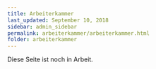```yaml
---
title: Arbeiterkammer
last_updated: September 10, 2018
sidebar: admin_sidebar
permalink: arbeiterkammer/arbeiterkammer.html
folder: arbeiterkammer
---
```




Diese Seite ist noch in Arbeit.
